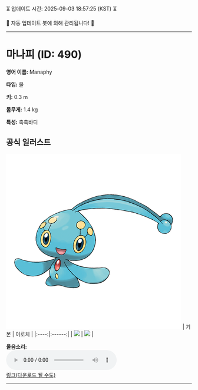 
⏳ 업데이트 시간: 2025-09-03 18:57:25 (KST) ⏳

🤖 자동 업데이트 봇에 의해 관리됩니다! 🤖

---

# 마나피 (ID: 490)
**영어 이름:** Manaphy

**타입:** 물

**키:** 0.3 m

**몸무게:** 1.4 kg

**특성:** 촉촉바디

## 공식 일러스트
![](https://raw.githubusercontent.com/PokeAPI/sprites/master/sprites/pokemon/other/official-artwork/490.png)
| 기본 | 이로치 |
|:----:|:------:|
| <img src="http://play.pokemonshowdown.com/sprites/ani/manaphy.gif" width="200"> | <img src="http://play.pokemonshowdown.com/sprites/ani-shiny/manaphy.gif" width="200"> |

**울음소리:**<br><audio controls src="https://raw.githubusercontent.com/PokeAPI/cries/main/cries/pokemon/latest/490.ogg"></audio><br> [링크(다운로드 될 수도)](https://raw.githubusercontent.com/PokeAPI/cries/main/cries/pokemon/latest/490.ogg)


---
